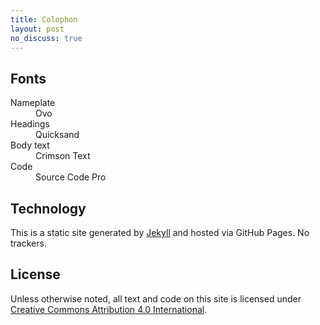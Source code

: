 ```yaml
---
title: Colophon
layout: post
no_discuss: true
---
```


## Fonts

<dl>
    <dt>Nameplate</dt>
    <dd id="font-sample-font-face-header"><span class="description">Ovo</span></dd>
    <dt>Headings</dt>
    <dd id="font-sample-font-face-secondary"><span class="description">Quicksand</span></dd>
    <dt>Body text</dt>
    <dd id="font-sample-font-face-main"><span class="description">Crimson Text</span></dd>
    <dt>Code</dt>
    <dd id="font-sample-font-face-mono"><span class="description">Source Code Pro</span></dd>
</dl>

## Technology

This is a static site generated by [Jekyll][] and hosted via GitHub Pages. No trackers.

[Jekyll]: https://jekyllrb.com
[pagesrepo]: https://github.com/mmertsock/mmertsock.github.io

## License

Unless otherwise noted, all text and code on this site is licensed under <a href="https://creativecommons.org/licenses/by/4.0/?ref=chooser-v1" rel="license noopener noreferrer">Creative Commons Attribution 4.0 International</a>.
